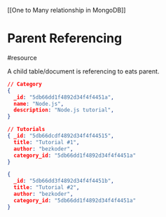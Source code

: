 [[One to Many relationship in MongoDB]]

# Parent Referencing
#resource 

A child table/document is referencing to eats parent.

```json
// Category
{
  _id: "5db66dd1f4892d34f4f4451a",  
  name: "Node.js",
  description: "Node.js tutorial",
}

// Tutorials
{ _id: "5db66dcdf4892d34f4f44515",
  title: "Tutorial #1",  
  author: "bezkoder",
  category_id: "5db66dd1f4892d34f4f4451a"
}

{ 
  _id: "5db66dd3f4892d34f4f4451b",
  title: "Tutorial #2",
  author: "bezkoder",
  category_id: "5db66dd1f4892d34f4f4451a"
}
```
